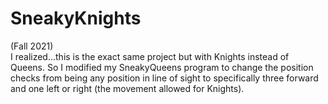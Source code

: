 # SneakyKnights
(Fall 2021)<br> I realized...this is the exact same project but with Knights instead of Queens. So I modified my SneakyQueens program to change the position checks from being any position in line of sight to specifically three forward and one left or right (the movement allowed for Knights).
